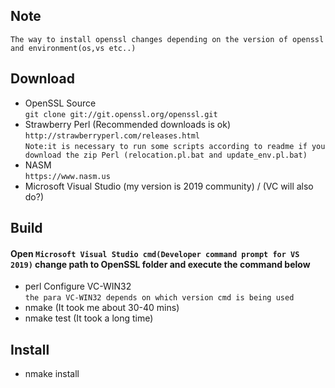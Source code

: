 ## Note  
`The way to install openssl changes depending on the version of openssl and environment(os,vs etc..)`

## Download
- OpenSSL Source  
`git clone git://git.openssl.org/openssl.git`
- Strawberry Perl (Recommended downloads is ok)  
`http://strawberryperl.com/releases.html`  
`Note:it is necessary to run some scripts according to readme if you download the zip Perl (relocation.pl.bat and update_env.pl.bat)`
- NASM  
`https://www.nasm.us`
- Microsoft Visual Studio (my version is 2019 community) / (VC will also do?)

## Build
#### Open `Microsoft Visual Studio cmd(Developer command prompt for VS 2019)` change path to OpenSSL folder and execute the command below
- perl Configure VC-WIN32  
`the para VC-WIN32 depends on which version cmd is being used`
- nmake (It took me about 30-40 mins)
- nmake test (It took a long time)

## Install
- nmake install
